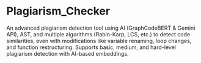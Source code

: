 # Plagiarism_Checker
An advanced plagiarism detection tool using AI (GraphCodeBERT &amp; Gemini API), AST, and multiple algorithms (Rabin-Karp, LCS, etc.) to detect code similarities, even with modifications like variable renaming, loop changes, and function restructuring. Supports basic, medium, and hard-level plagiarism detection with AI-based embeddings.
